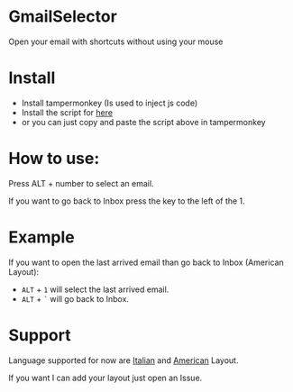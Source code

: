 # GmailSelector
Open your email with shortcuts without using your mouse

# Install
* Install tampermonkey (Is used to inject js code)
* Install the script for [here](https://greasyfork.org/en/scripts/414911-gmail-selector)
* or you can just copy and paste the script above in tampermonkey

# How to use:
Press ALT + number to select an email.

If you want to go back to Inbox press the key to the left of the 1.

# Example
If you want to open the last arrived email than go back to Inbox (American Layout):

  * `ALT` + `1` will select the last arrived email.
  * `ALT` + `` ` `` will go back to Inbox.

# Support
Language supported for now are [Italian](https://cdn.shopify.com/s/files/1/0810/3669/files/italian-windows-keyboard-layout-keyshorts_1024x1024.png?3916) and [American](https://cdn.shopify.com/s/files/1/0810/3669/files/usinternational-windows-keyboard-layout-keyshorts_1024x1024.png?3916) Layout.


If you  want I can add your layout just open an Issue.
